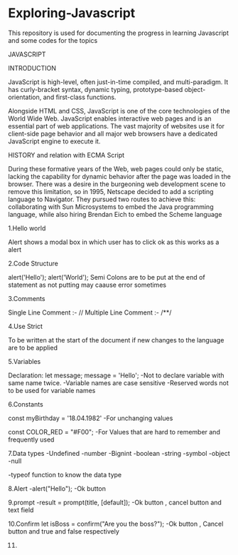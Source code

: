 # Exploring-Javascript
This repository is used for documenting the progress in learning Javascript and some codes for the topics 

JAVASCRIPT

INTRODUCTION

   JavaScript is high-level, often just-in-time compiled, and multi-paradigm. It has curly-bracket syntax, dynamic typing, prototype-based object-orientation, and first-class functions.

  Alongside HTML and CSS, JavaScript is one of the core technologies of the World Wide Web. JavaScript enables interactive web pages and is an essential part of web applications. The vast majority of websites use it for client-side page behavior and all major web browsers have a dedicated JavaScript engine to execute it. 
  
  
HISTORY and relation with ECMA Script

 During these formative years of the Web, web pages could only be static, lacking the capability for dynamic behavior after the page was loaded in the browser. There was a desire in the burgeoning web development scene to remove this limitation, so in 1995, Netscape decided to add a scripting language to Navigator. They pursued two routes to achieve this: collaborating with Sun Microsystems to embed the Java programming language, while also hiring Brendan Eich to embed the Scheme language
 
 
 1.Hello world
 
 <script>
    alert( 'Hello, world!' );
  </script>  
Alert shows a modal box in which user has to click ok as this works as a alert
  
  
  
 
2.Code Structure

alert('Hello');
alert('World');
Semi Colons are to be put at the end of statement as not putting may caause error sometimes




3.Comments

Single Line Comment :- //
Multiple Line Comment :- /**/




4.Use Strict

To be written at the start of the document if 
new changes to the language are to be applied



5.Variables 

Declaration:
              let message;
              message = 'Hello';
-Not to declare variable with same name twice.
-Variable names are case sensitive
-Reserved words not to be used for variable names



6.Constants

const myBirthday = '18.04.1982'
-For unchanging values

const COLOR_RED = "#F00";
-For Values that are hard to remember and frequently used



7.Data types
-Undefined
-number
-Bignint
-boolean
-string
-symbol
-object
-null

-typeof function to know the data type


8.Alert
-alert("Hello");                            -Ok button


9.prompt
-result = prompt(title, [default]);         -Ok button , cancel button and text field

10.Confirm
let isBoss = confirm("Are you the boss?");  -Ok button , Cancel button and true and false respectively

11.






              

            



  
  
  













 
  
  

